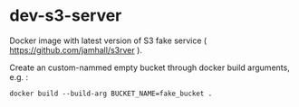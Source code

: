 # dev-s3-server

Docker image with latest version of S3 fake service ( https://github.com/jamhall/s3rver ).

Create an custom-nammed empty bucket through docker build arguments, e.g. :

```
docker build --build-arg BUCKET_NAME=fake_bucket .
```
